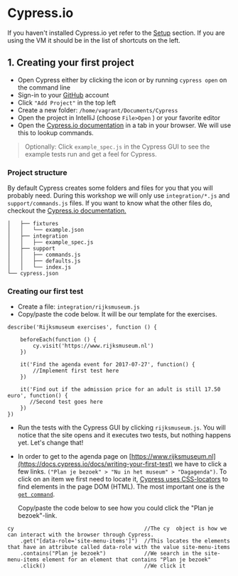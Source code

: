 # Cypress.io

If you haven't installed Cypress.io yet refer to the [Setup](/setup.md) section. If you are using the VM it should be in the list of shortcuts on the left.

## 1. Creating your first project

* Open Cypress either by clicking the icon or by running `cypress open` on the command line
* Sign-in to your [GitHub](https://github.com/join) account
* Click `"Add Project"` in the top left
* Create a new folder: `/home/vagrant/Documents/Cypress`
* Open the project in IntelliJ \(choose `File>Open` \) or your favorite editor
* Open the [Cypress.io documentation](https://docs.cypress.io/) in a tab in your browser. We will use this to lookup commands.

> Optionally: Click `example_spec.js`  in the Cypress GUI to see the example tests run and get a feel for Cypress.

### Project structure

By default Cypress creates some folders and files for you that you will probably need. During this workshop we will only use `integration/*.js` and `support/commands.js` files. If you want to know what the other files do, checkout the [Cypress.io documentation.](https://docs.cypress.io/docs/writing-your-first-test)

```
│   ├── fixtures
│   │   └── example.json
│   ├── integration
│   │   ├── example_spec.js
│   ├── support
│   │   ├── commands.js
│   │   ├── defaults.js
│   │   └── index.js
└── cypress.json
```

### Creating our first test

* Create a file: `integration/rijksmuseum.js`
* Copy/paste the code below. It will be our template for the exercises.

```
describe('Rijksmuseum exercises', function () {

    beforeEach(function () {
        cy.visit('https://www.rijksmuseum.nl')
    })

    it('Find the agenda event for 2017-07-27', function() {
        //Implement first test here
    })

    it('Find out if the admission price for an adult is still 17.50 euro', function() {
       //Second test goes here
    })
})
```

* Run the tests with the Cypress GUI by clicking `rijksmuseum.js`. You will notice that the site opens and it executes two tests, but nothing happens yet. Let's change that!
* In order to get to the agenda page on [https://www.rijksmuseum.nl](https://docs.cypress.io/docs/writing-your-first-test) we have to click a few links. `("Plan je bezoek" > "Nu in het museum" > "Dagagenda")`. To click on an item we first need to locate it, [Cypress uses CSS-locators](https://docs.cypress.io/docs/finding-elements) to find elements in the page DOM \(HTML\). The most important one is the [`get command`](https://docs.cypress.io/v1.0/docs/get). 

  Copy/paste the code below to see how you could click the "Plan je bezoek"-link.

```
cy                                         //The cy  object is how we can interact with the browser through Cypress. 
    .get("[data-role='site-menu-items']")  //This locates the elements that have an attribute called data-role with the value site-menu-items
    .contains("Plan je bezoek")            //We search in the site-menu-items element for an element that contains "Plan je bezoek"
    .click()                               //We click it
```



